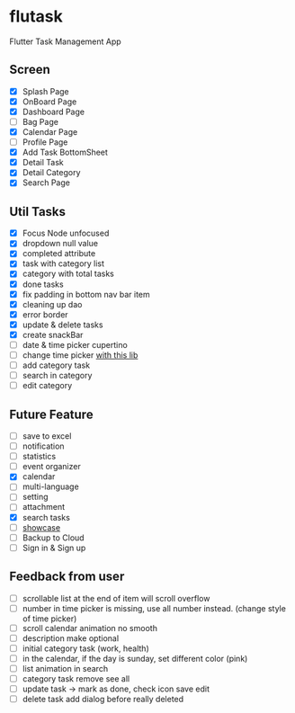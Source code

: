 # flutask

Flutter Task Management App


## Screen
- [x] Splash Page
- [x] OnBoard Page
- [x] Dashboard Page
- [ ] Bag Page
- [X] Calendar Page
- [ ] Profile Page
- [x] Add Task BottomSheet
- [x] Detail Task
- [x] Detail Category
- [x] Search Page

## Util Tasks

- [x] Focus Node unfocused
- [x] dropdown null value
- [x] completed attribute
- [x] task with category list
- [x] category with total tasks
- [x] done tasks
- [x] fix padding in bottom nav bar item
- [x] cleaning up dao
- [x] error border
- [x] update & delete tasks
- [x] create snackBar
- [ ] date & time picker cupertino
- [ ] change time picker [with this lib](https://pub.dev/packages/day_night_time_picker)
- [ ] add category task
- [ ] search in category
- [ ] edit category

## Future Feature

- [ ] save to excel
- [ ] notification
- [ ] statistics
- [ ] event organizer
- [X] calendar
- [ ] multi-language
- [ ] setting
- [ ] attachment
- [X] search tasks
- [ ] [showcase](https://pub.dev/packages/showcaseview)
- [ ] Backup to Cloud
- [ ] Sign in & Sign up

## Feedback from user

- [ ] scrollable list at the end of item will scroll overflow
- [ ] number in time picker is missing, use all number instead. (change style of time picker) 
- [ ] scroll calendar animation no smooth
- [ ] description make optional
- [ ] initial category task (work, health)
- [ ] in the calendar, if the day is sunday, set different color (pink)
- [ ] list animation in search
- [ ] category task remove see all
- [ ] update task -> mark as done, check icon save edit
- [ ] delete task add dialog before really deleted